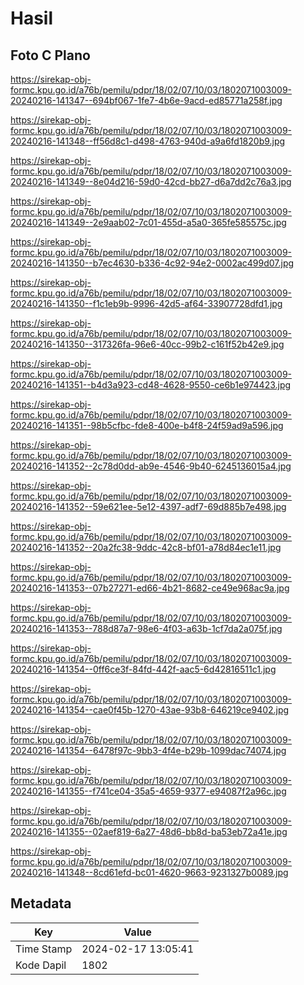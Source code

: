 # Hasil

## Foto C Plano

https://sirekap-obj-formc.kpu.go.id/a76b/pemilu/pdpr/18/02/07/10/03/1802071003009-20240216-141347--694bf067-1fe7-4b6e-9acd-ed85771a258f.jpg

https://sirekap-obj-formc.kpu.go.id/a76b/pemilu/pdpr/18/02/07/10/03/1802071003009-20240216-141348--ff56d8c1-d498-4763-940d-a9a6fd1820b9.jpg

https://sirekap-obj-formc.kpu.go.id/a76b/pemilu/pdpr/18/02/07/10/03/1802071003009-20240216-141349--8e04d216-59d0-42cd-bb27-d6a7dd2c76a3.jpg

https://sirekap-obj-formc.kpu.go.id/a76b/pemilu/pdpr/18/02/07/10/03/1802071003009-20240216-141349--2e9aab02-7c01-455d-a5a0-365fe585575c.jpg

https://sirekap-obj-formc.kpu.go.id/a76b/pemilu/pdpr/18/02/07/10/03/1802071003009-20240216-141350--b7ec4630-b336-4c92-94e2-0002ac499d07.jpg

https://sirekap-obj-formc.kpu.go.id/a76b/pemilu/pdpr/18/02/07/10/03/1802071003009-20240216-141350--f1c1eb9b-9996-42d5-af64-33907728dfd1.jpg

https://sirekap-obj-formc.kpu.go.id/a76b/pemilu/pdpr/18/02/07/10/03/1802071003009-20240216-141350--317326fa-96e6-40cc-99b2-c161f52b42e9.jpg

https://sirekap-obj-formc.kpu.go.id/a76b/pemilu/pdpr/18/02/07/10/03/1802071003009-20240216-141351--b4d3a923-cd48-4628-9550-ce6b1e974423.jpg

https://sirekap-obj-formc.kpu.go.id/a76b/pemilu/pdpr/18/02/07/10/03/1802071003009-20240216-141351--98b5cfbc-fde8-400e-b4f8-24f59ad9a596.jpg

https://sirekap-obj-formc.kpu.go.id/a76b/pemilu/pdpr/18/02/07/10/03/1802071003009-20240216-141352--2c78d0dd-ab9e-4546-9b40-6245136015a4.jpg

https://sirekap-obj-formc.kpu.go.id/a76b/pemilu/pdpr/18/02/07/10/03/1802071003009-20240216-141352--59e621ee-5e12-4397-adf7-69d885b7e498.jpg

https://sirekap-obj-formc.kpu.go.id/a76b/pemilu/pdpr/18/02/07/10/03/1802071003009-20240216-141352--20a2fc38-9ddc-42c8-bf01-a78d84ec1e11.jpg

https://sirekap-obj-formc.kpu.go.id/a76b/pemilu/pdpr/18/02/07/10/03/1802071003009-20240216-141353--07b27271-ed66-4b21-8682-ce49e968ac9a.jpg

https://sirekap-obj-formc.kpu.go.id/a76b/pemilu/pdpr/18/02/07/10/03/1802071003009-20240216-141353--788d87a7-98e6-4f03-a63b-1cf7da2a075f.jpg

https://sirekap-obj-formc.kpu.go.id/a76b/pemilu/pdpr/18/02/07/10/03/1802071003009-20240216-141354--0ff6ce3f-84fd-442f-aac5-6d42816511c1.jpg

https://sirekap-obj-formc.kpu.go.id/a76b/pemilu/pdpr/18/02/07/10/03/1802071003009-20240216-141354--cae0f45b-1270-43ae-93b8-646219ce9402.jpg

https://sirekap-obj-formc.kpu.go.id/a76b/pemilu/pdpr/18/02/07/10/03/1802071003009-20240216-141354--6478f97c-9bb3-4f4e-b29b-1099dac74074.jpg

https://sirekap-obj-formc.kpu.go.id/a76b/pemilu/pdpr/18/02/07/10/03/1802071003009-20240216-141355--f741ce04-35a5-4659-9377-e94087f2a96c.jpg

https://sirekap-obj-formc.kpu.go.id/a76b/pemilu/pdpr/18/02/07/10/03/1802071003009-20240216-141355--02aef819-6a27-48d6-bb8d-ba53eb72a41e.jpg

https://sirekap-obj-formc.kpu.go.id/a76b/pemilu/pdpr/18/02/07/10/03/1802071003009-20240216-141348--8cd61efd-bc01-4620-9663-9231327b0089.jpg


## Metadata

| Key        | Value               |
| ---------- | ------------------- |
| Time Stamp | 2024-02-17 13:05:41 |
| Kode Dapil | 1802                |



